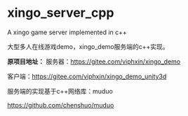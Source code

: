 # xingo_server_cpp
A xingo game server implemented in c++

大型多人在线游戏demo，xingo_demo服务端的c++实现。

**原项目地址：**
服务器：https://gitee.com/viphxin/xingo_demo

客户端：https://gitee.com/viphxin/xingo_demo_unity3d

服务端的实现基于c++网络库：muduo

https://github.com/chenshuo/muduo

